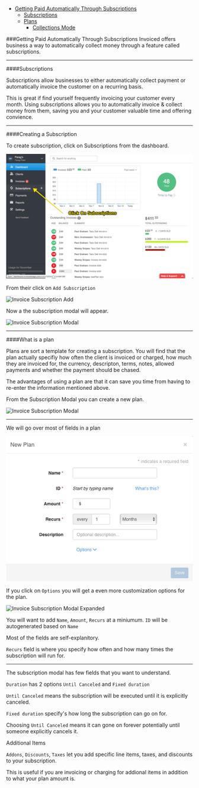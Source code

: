 * [Getting Paid Automatically Through Subscriptions](#invoice-paid-automatically)
  * [Subscriptions](#invoice-subscriptions) 
  * [Plans](#invoice-plans)
      * [Collections Mode](#invoice-collections-mode)


###<a name="invoice-automatic-reminders"></a>Getting Paid Automatically Through Subscriptions
Invoiced offers business a way to automatically collect money through a feature called subscriptions.

---
####<a name="invoice-automatic-reminders"></a>Subscriptions

Subscriptions allow businesses to either automatically collect payment or automatically invoice the customer on a recurring basis.

This is great if find yourself frequently invoicing your customer every month.  Using subscriptions allows you to automatically invoice & collect money from them, saving you and your customer valuable time and offering convience.

---
####<a name="invoice-create-subscription"></a>Creating a Subscription

To create subscription, click on Subscriptions from the dashboard.  

![Invoice Subscribe](imgs/invoice-subscribe.png)

From their click on `Add Subscription`

![Invoice Subscription Add](imgs/invoice-subscribe-add.png)

Now a the subscription modal will appear.

![Invoice Subscription Modal](imgs/invoice-subscribe-modal.png)

---
####<a name="invoice-what-is-a-plan"></a>What is a plan

Plans are sort a template for creating a subscription.  You will find that the plan actually specifiy how often the client is invoiced or charged, how much they are invoiced for, the currency, descripton, terms, notes, allowed payments and whether the payment should be chased.

The advantages of using a plan are that it can save you time from having to re-enter the information mentioned above.  

From the Subscription Modal you can create a new plan.

![Invoice Subscription Modal](imgs/invoice-subscribe-plan.png)

---
We will go over most of fields in a plan

![Invoice Plan Modal](imgs/invoice-plan-modal.png)

If you click on `Options` you will get a even more customization options for the plan.

![Invoice Subscription Modal Expanded](imgs/invoice-subscribe-modal-expanded.png)

You will want to add `Name`, `Amount`, `Recurs` at a miniumum.  `ID` will be autogenerated based on `Name`

Most of the fields are self-explanitory.  

`Recurs` field is where you specify how often and how many times the subscription will run for.  

---

The subscription modal has few fields that you want to understand. 

`Duration` has 2 options `Until Canceled` and `Fixed duration`

`Until Canceled` means the subscription will be executed until it is explicitly canceled.  

`Fixed duration` specify's how long the subscription can go on for.

Choosing `Until Canceled` means it can gone on forever potentially until someone explicitly cancels it.

Additional Items

`Addons`, `Discounts`, `Taxes` let you add specific line items, taxes, and discounts to your subscription.

This is useful if you are invoicing or charging for addional items in addition to what your plan amount is.  